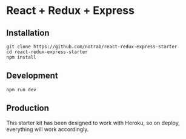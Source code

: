# React + Redux + Express

## Installation
```
git clone https://github.com/notrab/react-redux-express-starter
cd react-redux-express-starter
npm install
```

## Development

```
npm run dev
```

## Production
This starter kit has been designed to work with Heroku, so on deploy, everything will work accordingly.
